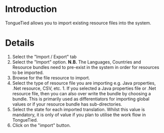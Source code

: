 # Introduction #

TongueTied allows you to import existing resource files into the system.


# Details #

  1. Select the "Import / Export" tab
  1. Select the "Import" option. **N.B.** The Languages, Countries and Resource bundles need to pre-exist in the system in order for resources to be imported.
  1. Browse for the file resource to import.
  1. Select the type of resource file you are importing e.g. Java properties, .Net resource, CSV, etc.
    1. If you selected a Java properties file or .Net resource file, then you can also over write the bundle by choosing a bundle. This is primarily used as differentiators for importing global values or if your resource bundle has sub-directories.
  1. Select the state for each imported translation. Whilst this value is mandatory, it is only of value if you plan to utilise the work flow in TongueTied.
  1. Click on the "import" button.